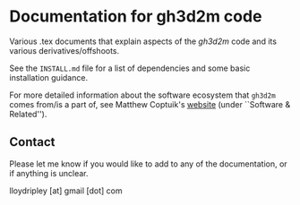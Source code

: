 # Documentation for gh3d2m code #

Various .tex documents that explain aspects of the *gh3d2m* code
and its various derivatives/offshoots.

See the `INSTALL.md` file for a list of dependencies and some
basic installation guidance.

For more detailed information about the software ecosystem
that `gh3d2m` comes from/is a part of, see Matthew Coptuik's 
[website](http://laplace.physics.ubc.ca/)
(under ``Software \& Related'').

## Contact

Please let me know if you would like to add to any of the documentation,
or if anything is unclear.

lloydripley [at] gmail [dot] com

